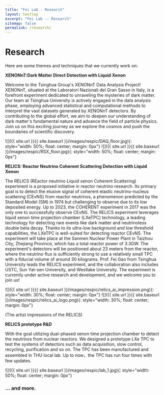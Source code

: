 ```yaml
---
title: "Fei Lab - Research"
layout: textlay
excerpt: "Fei Lab -- Research"
sitemap: false
permalink: /research/
---
```


# Research

Here are some themes and techniques that we currently work on:

**XENONnT:Dark Matter Direct Detection with Liquid Xenon** 

Welcome to the Tsinghua Group's XENONnT Data Analysis Project! XENONnT, situated at the Laboratori Nazionali del Gran Sasso in Italy, is a forefront experiment dedicated to unraveling the mysteries of dark matter. Our team at Tsinghua University is actively engaged in the data analysis phase, employing advanced statistical and computational methods to interpret the vast datasets generated by XENONnT detectors. By contributing to the global effort, we aim to deepen our understanding of dark matter's fundamental nature and advance the field of particle physics. Join us on this exciting journey as we explore the cosmos and push the boundaries of scientific discovery.

![]({{ site.url }}{{ site.baseurl }}/images/respic/DAQ_floor.jpg){: style="width: 50%; float: center; margin: 0px"}
![]({{ site.url }}{{ site.baseurl }}/images/respic/RSX_floor.jpg){: style="width: 50%; float: center; margin: 0px"}

**RELICS: Reactor Neutrino Coherent Scattering Detection with Liquid Xenon** 

The RELICS (REactor neutrino Liquid xenon Coherent Scattering) experiment is a proposed initiative in reactor neutrino research. Its primary goal is to detect the elusive signal of coherent elastic neutrino-nucleus scattering (CEvNS) from reactor neutrinos, a phenomenon predicted by the Standard Model (SM) in 1974 but challenging to observe due to its low deposited energy. Up to 2023, the COHERENT experiment in 2017 was the only one to successfully observe CEvNS. The RELICS experiment leverages liquid xenon time projection chamber (LXeTPC) technology, a leading technology for detecting rare events like dark matter and neutrinoless double beta decay. Thanks to its ultra-low background and low threshold capabilities, the LXeTPC is well-suited for detecting reactor CEvNS. The experiment will take place at the Sanmen Nuclear Power Plant in Taizhou City, Zhejiang Province, which has a total reactor power of 3.3GW. The experiment's detectors will be positioned about 23 meters from the reactor, where the neutrino flux is sufficiently strong to use a relatively small TPC with a fiducial volume of around 30 kilograms. Prof. Fei Gao from Tsinghua University leads the RELICS experiment, and the collaboration also includes USTC, Sun Yat-sen University, and Westlake University. The experiment is currently under active research and development, and we welcome you to join us!

![]({{ site.url }}{{ site.baseurl }}/images/respic/relics_ai_impression.png){: style="width: 30%; float: center; margin: 0px"}
![]({{ site.url }}{{ site.baseurl }}/images/respic/relics_ai_logo.png){: style="width: 30%; float: center; margin: 0px"}

(The artist impressions of the RELICS)

**RELICS prototype R&D**

With the goal utilizing dual-phased xenon time projection chamber to detect the neutrinos from nuclear reactors. We designed a prototype LXe TPC to test the systems of detectors such as data acquisition, slow control, recycling, purification and so on.
The TPC has been manufactured and assembled in THU local lab. Up to now，the TPC has run four times with few updates.  

![]({{ site.url }}{{ site.baseurl }}/images/respic/lab_1.jpg){: style="width: 50%; float: center; margin: 0px"}


### ... and more.
